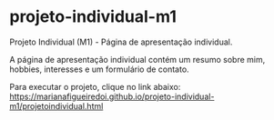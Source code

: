 # projeto-individual-m1
 Projeto Individual (M1) - Página de apresentação individual.

A página de apresentação individual contém um resumo sobre mim, hobbies, interesses e um formulário de contato.

Para executar o projeto, clique no link abaixo:
 https://marianafigueiredoi.github.io/projeto-individual-m1/projetoindividual.html
